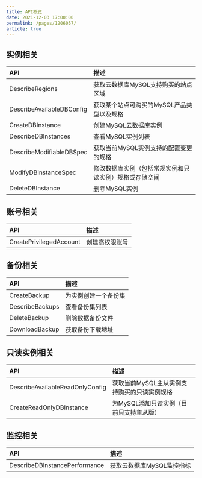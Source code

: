 ```yaml
---
title: API概览
date: 2021-12-03 17:00:00
permalink: /pages/1206057/
article: true
---
```



## 实例相关

| API                       | 描述                                                   |
| :------------------------ | :----------------------------------------------------- |
| DescribeRegions           | 获取云数据库MySQL支持购买的站点区域                    |
| DescribeAvailableDBConfig | 获取某个站点可购买的MySQL产品类型以及规格              |
| CreateDBInstance          | 创建MySQL云数据库实例                                  |
| DescribeDBInstances       | 查看MySQL实例列表                                      |
| DescribeModifiableDBSpec  | 获取当前MySQL实例支持的配置变更的规格                  |
| ModifyDBInstanceSpec      | 修改数据库实例（包括常规实例和只读实例）规格或存储空间 |
| DeleteDBInstance          | 删除MySQL实例                                          |

## 账号相关

| API                     | 描述           |
| :---------------------- | :------------- |
| CreatePrivilegedAccount | 创建高权限账号 |

## 备份相关

| API             | 描述                 |
| :-------------- | :------------------- |
| CreateBackup    | 为实例创建一个备份集 |
| DescribeBackups | 查看备份集列表       |
| DeleteBackup    | 删除数据备份文件     |
| DownloadBackup  | 获取备份下载地址     |

## 只读实例相关

| API                             | 描述                                        |
| :------------------------------ | :------------------------------------------ |
| DescribeAvailableReadOnlyConfig | 获取当前MySQL主从实例支持购买的只读实例规格 |
| CreateReadOnlyDBInstance        | 为MySQL添加只读实例（目前只支持主从版）     |

## 监控相关

| API                           | 描述                      |
| :---------------------------- | :------------------------ |
| DescribeDBInstancePerformance | 获取云数据库MySQL监控指标 |

